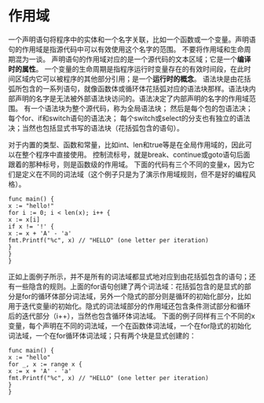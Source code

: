 # 作用域
一个声明语句将程序中的实体和一个名字关联，比如一个函数或一个变量。声明语句的作用域是指源代码中可以有效使用这个名字的范围。
不要将作用域和生命周期混为一谈。
声明语句的作用域对应的是一个源代码的文本区域；它是一个**编译时的属性**。
一个变量的生命周期是指程序运行时变量存在的有效时间段，在此时间区域内它可以被程序的其他部分引用；是一个**运行时的概念**。
语法块是由花括弧所包含的一系列语句，就像函数体或循环体花括弧对应的语法块那样。语法块内部声明的名字是无法被外部语法块访问的。语法决定了内部声明的名字的作用域范围。
有一个语法块为整个源代码，称为全局语法块；
然后是每个包的包语法决；每个for、if和switch语句的语法决；
每个switch或select的分支也有独立的语法决；当然也包括显式书写的语法块（花括弧包含的语句）。

对于内置的类型、函数和常量，比如int、len和true等是在全局作用域的，因此可以在整个程序中直接使用。
控制流标号，就是break、continue或goto语句后面跟着的那种标号，则是函数级的作用域。
下面的代码有三个不同的变量x，因为它们是定义在不同的词法域（这个例子只是为了演示作用域规则，但不是好的编程风格）。
```
func main() {
x := "hello!"
for i := 0; i < len(x); i++ {
x := x[i]
if x != '!' {
x := x + 'A' - 'a'
fmt.Printf("%c", x) // "HELLO" (one letter per iteration)
}
}
}
```
正如上面例子所示，并不是所有的词法域都显式地对应到由花括弧包含的语句；还有一些隐含的规则。上面的for语句创建了两个词法域：花括弧包含的是显式的部分是for的循环体部分词法域，另外一个隐式的部分则是循环的初始化部分，比如用于迭代变量i的初始化。隐式的词法域部分的作用域还包含条件测试部分和循环后的迭代部分（i++），当然也包含循环体词法域。
下面的例子同样有三个不同的x变量，每个声明在不同的词法域，一个在函数体词法域，一个在for隐式的初始化词法域，一个在for循环体词法域；只有两个块是显式创建的：
```
func main() {
x := "hello"
for _, x := range x {
x := x + 'A' - 'a'
fmt.Printf("%c", x) // "HELLO" (one letter per iteration)
}
}
```

